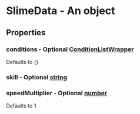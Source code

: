 

# SlimeData - An object



## Properties



### conditions - Optional [ConditionListWrapper](ConditionListWrapper)



Defaults to {}



### skill - Optional [string](string)



### speedMultiplier - Optional [number](number)



Defaults to 1

